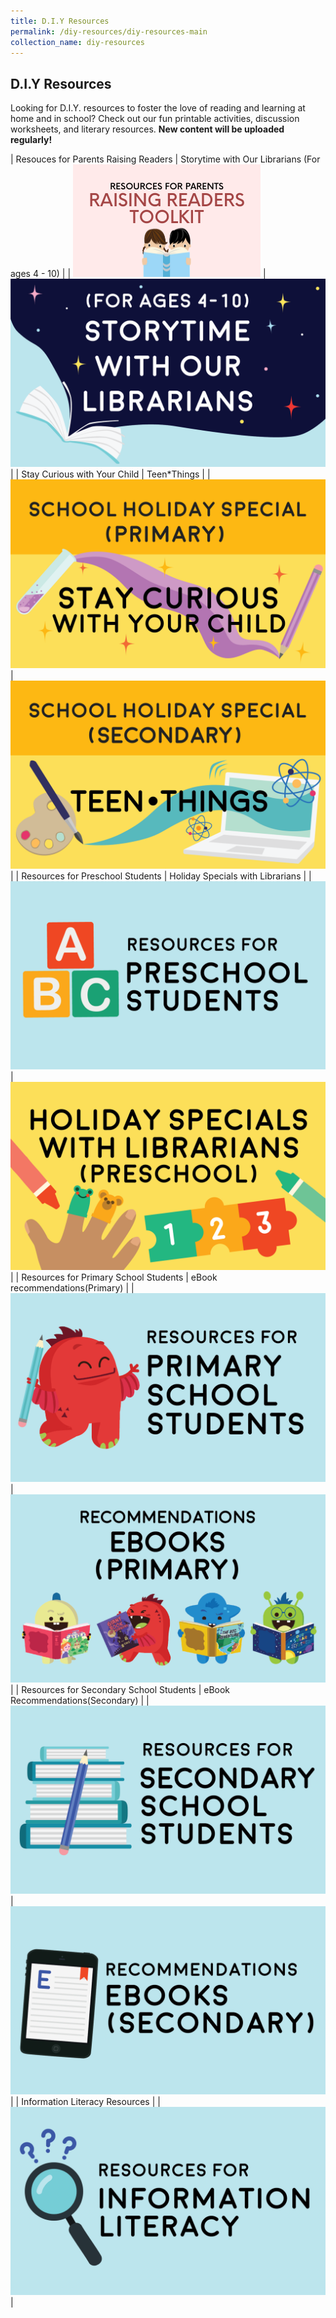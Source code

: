 ```yaml
---
title: D.I.Y Resources
permalink: /diy-resources/diy-resources-main
collection_name: diy-resources
---
```


<!--
    Note: Icon for "resources for parents and raising readers" has no link
-->

## **D.I.Y Resources**

Looking for D.I.Y. resources to foster the love of reading and learning at home and in school? Check out our fun printable activities, discussion worksheets, and literary resources. **New content will be uploaded regularly!**

| Resouces for Parents Raising Readers | Storytime with Our Librarians (For ages 4 - 10) |
| ![raising readers toolkit image](/images/diyresources/RAISING-READERS-TOOLKIT-BUTTON.png) | [![Story time image](/images/diyresources/dR_storytime.png)](/diy-resources/storytime-with-our-librarians) |
| Stay Curious with Your Child | Teen*Things |
| [![Stay curious image](/images/diyresources/dR-Holiday-Primary.png)](/diy-resources/primary/stay-curious-with-your-child) | [![Teen things image](/images/diyresources/dR-Holiday-Secondary-amended.png)](/diy-resources/secondary/teen-things) |
| Resources for Preschool Students | Holiday Specials with Librarians |
| [![Preschool resources image](/images/diyresources/dR_preschool.png)](/diy-resources/preschool/preschool-main) | [![Holiday specials image](/images/diyresources/dR-Holiday-Preschool.png)](/diy-resources/preschool/preschool-holiday-special) |
| Resources for Primary School Students | eBook recommendations(Primary) |
| [![Primary resources image](/images/diyresources/dR_primary-school-resources.png)](/diy-resources/primary) | [![Primary ebook recommendations image](/images/diyresources/dR_primary-ebooks.png)](/ebooks/primary/) |
| Resources for Secondary School Students | eBook Recommendations(Secondary) |
| ![Secondary resources image](/images/diyresources/dR_secondary-school-resources.png) | [![Secondary ebook recommendations image](/images/diyresources/dR_secondary-ebooks.png)](/ebooks/secondary/) |
| Information Literacy Resources |
| [![Literacy resources image](/images/diyresources/dR_info-lit-resources.png)](../services/other-services/sure) |
